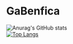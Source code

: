 # GaBenfica
![Anurag's GitHub stats](https://github-readme-stats.vercel.app/api?username=GaBenfika&show_icons=false&theme=dracula)
<br>
[![Top Langs](https://github-readme-stats.vercel.app/api/top-langs/?username=GaBenfika&langs_count=8)](https://github.com/GaBenfika/github-readme-stats)
